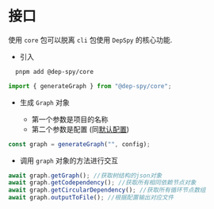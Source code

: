 # 接口

使用 `core` 包可以脱离 `cli` 包使用 `DepSpy` 的核心功能.

- 引入

```bash
  pnpm add @dep-spy/core
```

```javascript
import { generateGraph } from "@dep-spy/core";
```

- 生成 `Graph` 对象

  - 第一个参数是项目的名称
  - 第二个参数是配置 (同[默认配置](/config/config.html#%E9%BB%98%E8%AE%A4%E9%85%8D%E7%BD%AE))

```javascript
const graph = generateGraph("", config);
```

- 调用 `graph` 对象的方法进行交互

```javascript
await graph.getGraph(); //获取树结构的json对象
await graph.getCodependency(); //获取所有相同依赖节点对象
await graph.getCircularDependency(); //获取所有循环节点数组
await graph.outputToFile(); //根据配置输出对应文件
```
